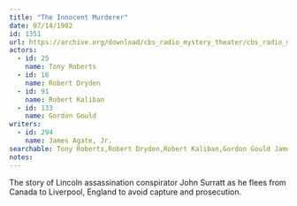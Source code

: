 ```yaml
---
title: "The Innocent Murderer"
date: 07/14/1982
id: 1351
url: https://archive.org/download/cbs_radio_mystery_theater/cbs_radio_mystery_theater-1351-1399.zip/cbs_radio_mystery_theater-1351-1399%2Fcbsrmt_1351_the_innocent_murderer.mp3
actors:  
  - id: 25
    name: Tony Roberts  
  - id: 16
    name: Robert Dryden  
  - id: 91
    name: Robert Kaliban  
  - id: 133
    name: Gordon Gould
writers:  
  - id: 294
    name: James Agate, Jr.
searchable: Tony Roberts,Robert Dryden,Robert Kaliban,Gordon Gould James Agate, Jr.
notes:  
---
```

The story of Lincoln assassination conspirator John Surratt as he flees from Canada to Liverpool, England to avoid capture and prosecution.